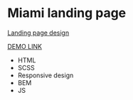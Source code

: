 # Miami landing page
  [Landing page design](https://www.figma.com/file/W8tiaInEAMv7zpEEGTxoIT/miami_home_new-(Copy)?node-id=0%3A1)

  [DEMO LINK](https://ruslanvasylyshyn.github.io/landing_miami/)

- HTML
- SCSS
- Responsive design
- BEM
- JS
